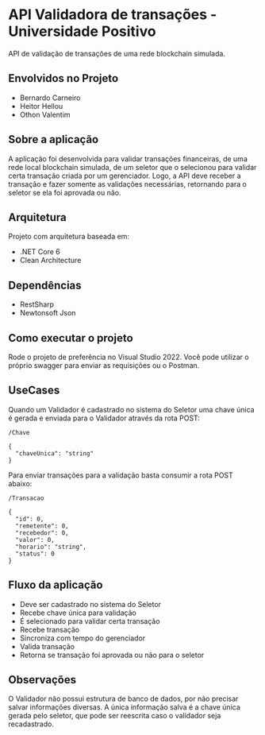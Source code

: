 # API Validadora de transações - Universidade Positivo
API de validação de transações de uma rede blockchain simulada.

## Envolvidos no Projeto
- Bernardo Carneiro
- Heitor Hellou
- Othon Valentim

## Sobre a aplicação
A aplicação foi desenvolvida para validar transações financeiras, de uma rede local blockchain simulada, de um seletor que o selecionou para validar certa transação criada por um gerenciador. Logo, a API deve receber a transação e fazer somente as validações necessárias, retornando para o seletor se ela foi aprovada ou não.

## Arquitetura
Projeto com arquitetura baseada em:
- .NET Core 6
- Clean Architecture

## Dependências
- RestSharp
- Newtonsoft Json

## Como executar o projeto
Rode o projeto de preferência no Visual Studio 2022. Você pode utilizar o próprio swagger para enviar as requisições ou o Postman.

## UseCases
Quando um Validador é cadastrado no sistema do Seletor uma chave única é gerada e enviada para o Validador através da rota POST:

`/Chave`

```
{
  "chaveUnica": "string"
}
```

Para enviar transações para a validação basta consumir a rota POST abaixo:

`/Transacao`

```
{
  "id": 0,
  "remetente": 0,
  "recebedor": 0,
  "valor": 0,
  "horario": "string",
  "status": 0
}
```

## Fluxo da aplicação
- Deve ser cadastrado no sistema do Seletor
- Recebe chave única para validação
- É selecionado para validar certa transação
- Recebe transação
- Sincroniza com tempo do gerenciador
- Valida transação
- Retorna se transação foi aprovada ou não para o seletor

## Observações
O Validador não possui estrutura de banco de dados, por não precisar salvar informações diversas. A única informação salva é a chave única gerada pelo seletor, que pode ser reescrita caso o validador seja recadastrado.
